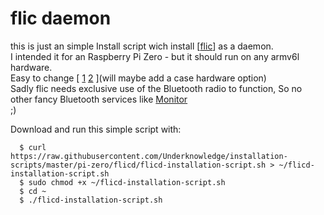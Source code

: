 # flic daemon
this is just an simple Install script wich install [[flic](https://github.com/50ButtonsEach/fliclib-linux-hci)] as a daemon.<br>
I intended it for an Raspberry Pi Zero - but it should run on any armv6l hardware.<br>
Easy to change [ [1](https://github.com/Underknowledge/installation-scripts/blob/master/pi-zero/flicd/flicd-installation-script.sh#L20) [2](https://github.com/50ButtonsEach/fliclib-linux-hci/tree/master/bin) ](will maybe add a case hardware option) <br>
Sadly flic needs exclusive use of the Bluetooth radio to function, So no other fancy Bluetooth services like [Monitor](https://github.com/andrewjfreyer/monitor) <br>
;) 


Download and run this simple script with:
``` 
  $ curl https://raw.githubusercontent.com/Underknowledge/installation-scripts/master/pi-zero/flicd/flicd-installation-script.sh > ~/flicd-installation-script.sh
  $ sudo chmod +x ~/flicd-installation-script.sh
  $ cd ~
  $ ./flicd-installation-script.sh
``` 


